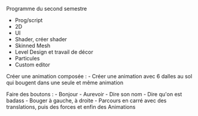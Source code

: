 Programme du second semestre

- Prog/script
- 2D
- UI
- Shader, créer shader
- Skinned Mesh
- Level Design et travail de décor
- Particules
- Custom editor


Créer une animation composée :
     - Créer une animation avec 6 dalles au sol qui bougent dans une seule et même animation


Faire des boutons :
        - Bonjour
        - Aurevoir
        - Dire son nom
        - Dire qu'on est badass
        - Bouger à gauche, à droite
        - Parcours en carré avec des translations, puis des forces et enfin des Animations

